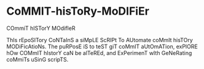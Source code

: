 # CoMMIT-hisToRy-MoDIFiEr
COmmiT hISTorY MOdifIeR

ThIs rEpoSITory CoNTaInS a siMpLE ScRIPt To AUtomate coMmIt hisTOry MODiFicAtioNs. The puRPosE iS to teST giT coMmIT aUtOmATion, exPlORE hOw COMmIT hIstorY caN be alTeREd, and ExPerimenT wIth GeNeRating coMmiTs uSinG scripTS.
